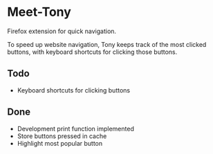 # Meet-Tony
Firefox extension for quick navigation.

To speed up website navigation, Tony keeps track of the most clicked buttons, with keyboard shortcuts for clicking those buttons.

## Todo
- Keyboard shortcuts for clicking buttons

## Done
- Development print function implemented
- Store buttons pressed in cache
- Highlight most popular button
